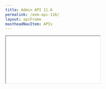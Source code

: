 ```yaml
---
title: Admin API 11.6
permalink: /eem-api-116/
layout: apiFrame
mastheadNavItem: APIs
---
```


<iframe onload="loadApiStyle('{{ site.url }}{{ site.baseurl }}/assets/css/APIStyle.css',this);resizeIframe(this)" scrolling="no" src="../apiCode/eem-api/11.6/eem-api.html">
</iframe>
